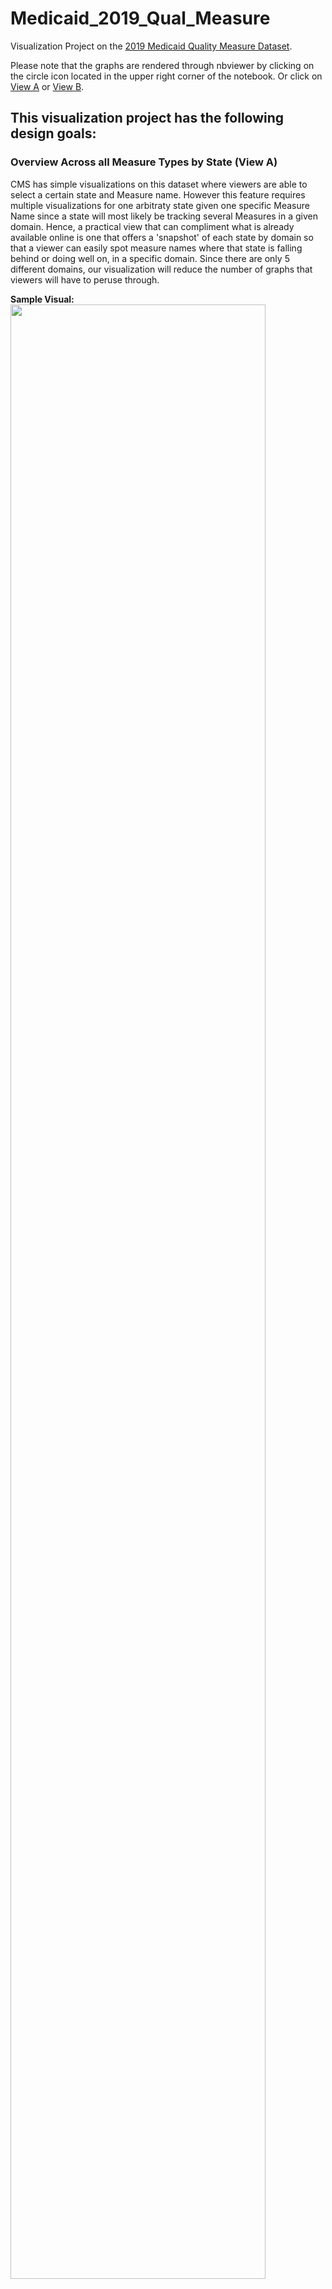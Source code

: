 # Medicaid_2019_Qual_Measure
Visualization Project on the [2019 Medicaid Quality Measure Dataset](https://data.medicaid.gov/dataset/e36d89c0-f62e-56d5-bc7e-b0adf89262b8).

Please note that the graphs are rendered through nbviewer by clicking on the circle icon located in the upper right corner of the notebook. Or click on [View A](https://nbviewer.jupyter.org/github/corpuzn12/Medicaid_2019_Qual_Measure/blob/fcf0a1a5b052dbdd2b1dba4831adaa51ca725322/2019Medicaid.ipynb) or [View B](https://nbviewer.jupyter.org/github/corpuzn12/Medicaid_2019_Qual_Measure/blob/fcf0a1a5b052dbdd2b1dba4831adaa51ca725322/View%20B.ipynb).

## This visualization project has the following design goals: 
### Overview Across all Measure Types by State (View A)
CMS has simple visualizations on this dataset where viewers are able to select a certain state and Measure name. However this feature requires multiple visualizations for one arbitraty state given one specific Measure Name since a state will most likely be tracking several Measures in a given domain. Hence, a practical view that can compliment what is already available online is one that offers a 'snapshot' of each state by domain so that a viewer can easily spot measure names where that state is falling behind or doing well on, in a specific domain. Since there are only 5 different domains, our visualization will reduce the number of graphs that viewers will have to peruse through. </p> 

**Sample Visual:**
<img src="https://user-images.githubusercontent.com/29220349/131366354-5e957cb5-01fe-4218-8535-f431b9bb1adf.JPG" width="90%"></img> </p> 
Through this view, stakeholders can easily spot the Measures in a given domain where a given state is falling behind. 
 
### Overview Across all States by Measure  Type (View B) 
 </p>
Another valuable view is one that can show a 'snapshot' of all the states relative to a specific measure type where the states are arranged in ascending or descending order. This way, viewers can see the group of states that are in the top, median and bottom quartiles in terms of state rates for measures that these states have in common.
<img src="https://user-images.githubusercontent.com/29220349/134825488-439ed5fa-b1cb-4211-a211-2d17f262d912.JPG" width="90%"></img>

### Ambiguity with the Dataset </p> 
As illustrated below, some entries have indentical information except for the values in 'State Rate' and the corresponding 'Median', 'Top' and 'Bottom Values'. The original dataset did not include dates or other features that would make one entry more accurate than the other. From a general standpoint, we cannot discern which duplicate to keep and out of convinience, we just retained the first instance of a certain entry. 
<img src="https://user-images.githubusercontent.com/29220349/134824766-d20a9546-c3b4-4d96-bb69-914f7f6fd7c3.JPG" width="90%"></img> </p> 


